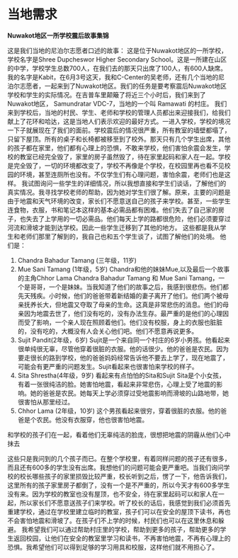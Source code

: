 # 当地需求

**Nuwakot地区一所学校震后故事集锦**

这是我们当地的尼泊尔志愿者口述的故事：
      这是位于Nuwakot地区的一所学校，学校名字是Shree Dupcheswor Higher Secondary School。这是一所建在山区的中学，学校学生总数700人，在我们去的那天只出席了100人，有600人缺席。
      我的名字是Kabit，在6月3号这天，我和C-Center的吴老师，还有几个当地的尼泊尔志愿者，一起来到了Nuwakot地区。我们的任务是要考察震后Nuwakot地区学校和学生的实际情况。在吉普车里颠簸了将近三个小时后，我们来到了Nuwakot地区， Samundratar VDC-7，当地的一个叫 Ramawati 的村庄。
我们来到学校后，当地的村民、学生、老师和学校的管理人员都出来迎接我们，给我们献上了花环和哈达，这是当地人们表示欢迎的最好方式。一进入学校，学校的境况一下子就展现在了我们的面前。学校震后的情况很严重，所有教室的墙壁都塌了，只留下屋顶。所有的桌子和长椅都被移至到了校外。那天只有几个学生出席，其他的孩子都在家里，他们都有心理上的恐惧，不敢来学校，他们害怕余震会发生，学校的教室已经完全毁了，家里的房子虽然毁了，待在家里起码和家人在一起。学校是完全毁了，一切的环境都改变了，学校不再像是个学校，在校园里再也看不见校园的环境，甚至连厕所也没有。不仅学生们有心理问题，害怕余震，老师们也是这样。
我试图询问一些学生的详细情况，所以我想直接和学生们谈话，了解他们的真实情况。我寻找学校老师的帮助，因为她对学生们很了解。原来，主要的问题是由于地震和天气环境的改变，家长们不愿意送自己的孩子来学校。甚至，一些学生连食物，衣服，书和笔记本这样的基本必需品都有困难。他们失去了自己家的房子，也失去了上学用的一切必需品。他们每天上学的路都很危险，他们必须要穿过河流和滑坡才能到达学校。因此一些学生迁移到了其他的地方。
这些都是我从学生和老师们那里了解到的，我自己也和五个学生谈了，试图了解他们的处境。
他们是：

1.	Chandra Bahadur Tamang (三年级，11岁)
2.	Mue Sani Tamang (1年级，5岁) 
 Chandra和他的妹妹Mue,以及最后一个故事的主角Chhor Lama
Chandra Bahadur Tamang 和 Mue Sani Tamang，一个是哥哥，一个是妹妹。当我知道了他们的故事之后，我感到很悲伤。他们都先天残疾。小时候，他们的爸爸带着新结婚的妻子离开了他们。他们两个被母亲抚养长大，但地震又夺取了母亲的生命。这真是非常悲伤的消息。他们的母亲因为地震去世了，他们没有吃的，没有办法生存。最严重的是他们的心理因而受了影响，一个亲人现在照顾着他们。他们没有校服，身上的衣服也脏脏的，没有吃的，大概没有人会关心他们吧。他们不愿意再说更多。
3. Sujit Pandit(2年级，6岁)
Sujit是一个来自同一个村庄的6岁小男孩。他看起来很单纯很无辜，尽管他穿着很脏的衣服。他的话很少。他的爸爸是农民。因为要走很长的路到学校，他的爸爸妈妈经常告诉他不要去上学了，现在地震了，可能会有更严重的问题发生。Sujit看起来也很害怕来学校的样子。
4. Sita Shrestha(4年级，9岁)
 看起来有点怕怕的Sita和Sujit
Sita是个小女孩，有着一张很纯洁的脸。她害怕地震，看起来非常悲伤，心理上受了地震的影响。她的爸爸是农民。她每天上学必须穿过受地震影响而滑坡的山路地带，她很害怕从那里经过。
5. Chhor Lama (2年级，10岁)
这个男孩看起来很穷，穿着很脏的衣服。他的爸爸是个农民。他没有衣服穿，他也很害怕地震。

 
和学校的孩子们在一起，看着他们无辜纯洁的脸庞，很想把地震的阴霾从他们心中抹去


这些只是我问到的几个孩子而已。在整个学校里，有着同样问题的孩子还有很多，而且还有600多的学生没有出席。我想他们的问题可能会更严重吧。当我们询问学校的校长哪些孩子的家里损毁比较严重，校长听到之后，愣了一下，他告诉我们，这里所有的孩子家里房子都倒了，没有一个是不严重的，所以今天才有600多学生没有来。因为学校的教室也没有屋顶，也不安全，待在家里起码可以和家人在一起，所以家长们不愿意送孩子们来学校。听了校长的话后，我感觉到我们必须首先重建学校，通过在学校里建立临时的教室，孩子们可以在安全的屋顶下读书，再也不会害怕地震和滑坡了。在孩子们不上学的时候，村民们也可以在这里休息和躲避。
我希望我们可以通过帮助村庄里的学校，帮助到更多的孩子，帮助更多的学生返回校园，让他们在安全的教室里学习和读书，不再害怕地震，不再有心理上的恐惧。我希望他们可以得到足够的学习用具和校服，这样他们就不用担心了。


